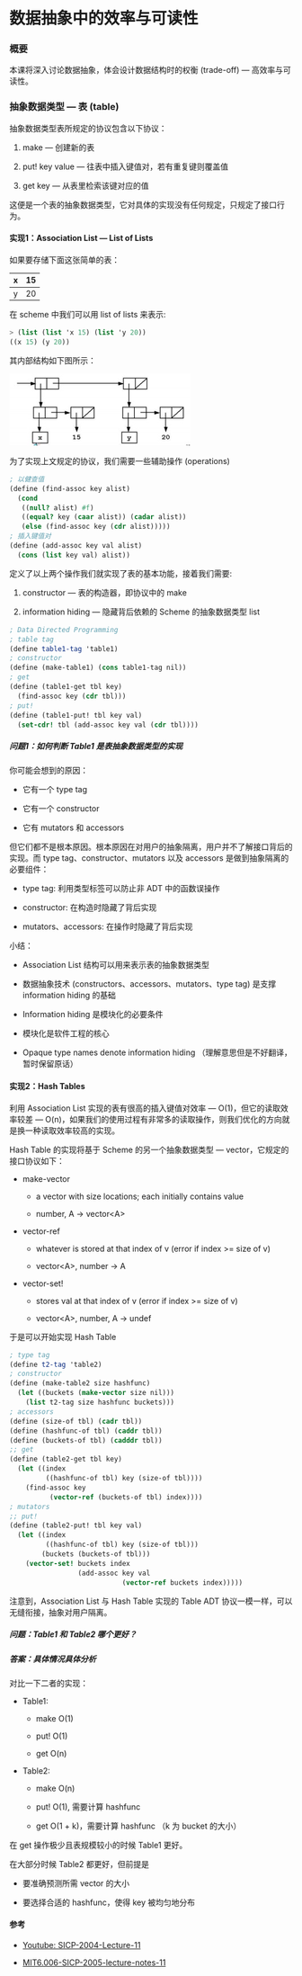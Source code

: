# 数据抽象中的效率与可读性

### 概要

本课将深入讨论数据抽象，体会设计数据结构时的权衡 \(trade-off\) — 高效率与可读性。

### 抽象数据类型 — 表 \(table\)

抽象数据类型表所规定的协议包含以下协议：

1. make — 创建新的表

2. put! key value — 往表中插入键值对，若有重复键则覆盖值

3. get key — 从表里检索该键对应的值

这便是一个表的抽象数据类型，它对具体的实现没有任何规定，只规定了接口行为。

#### 实现1：Association List — List of Lists

如果要存储下面这张简单的表：

| x | 15 |
| :--- | :--- |
| y | 20 |

在 scheme 中我们可以用 list of lists 来表示:

```scheme
> (list (list 'x 15) (list 'y 20))
((x 15) (y 20))
```

其内部结构如下图所示：

![](/assets/sicp-2004-11-list-of-lists.jpg)

为了实现上文规定的协议，我们需要一些辅助操作 \(operations\)

```scheme
; 以健查值
(define (find-assoc key alist)
  (cond
   ((null? alist) #f)
   ((equal? key (caar alist)) (cadar alist))
   (else (find-assoc key (cdr alist)))))
; 插入键值对
(define (add-assoc key val alist)
  (cons (list key val) alist))
```

定义了以上两个操作我们就实现了表的基本功能，接着我们需要:

1. constructor — 表的构造器，即协议中的 make

2. information hiding — 隐藏背后依赖的 Scheme 的抽象数据类型 list

```scheme
; Data Directed Programming
; table tag
(define table1-tag 'table1)
; constructor
(define (make-table1) (cons table1-tag nil))
; get
(define (table1-get tbl key)
  (find-assoc key (cdr tbl)))
; put!
(define (table1-put! tbl key val)
  (set-cdr! tbl (add-assoc key val (cdr tbl))))
```

##### 问题1：如何判断 Table1 是表抽象数据类型的实现

你可能会想到的原因：

* 它有一个 type tag

* 它有一个 constructor

* 它有 mutators 和 accessors

但它们都不是根本原因。根本原因在对用户的抽象隔离，用户并不了解接口背后的实现。而 type tag、constructor、mutators 以及 accessors 是做到抽象隔离的必要组件：

* type tag: 利用类型标签可以防止非 ADT 中的函数误操作

* constructor: 在构造时隐藏了背后实现

* mutators、accessors: 在操作时隐藏了背后实现

小结：

* Association List 结构可以用来表示表的抽象数据类型

* 数据抽象技术 \(constructors、accessors、mutators、type tag\) 是支撑 information hiding 的基础

* Information hiding 是模块化的必要条件

* 模块化是软件工程的核心

* Opaque type names denote information hiding （理解意思但是不好翻译，暂时保留原话）

#### 实现2：Hash Tables

利用 Association List 实现的表有很高的插入键值对效率 — O\(1\)，但它的读取效率较差 — O\(n\)，如果我们的使用过程有非常多的读取操作，则我们优化的方向就是换一种读取效率较高的实现。

Hash Table 的实现将基于 Scheme 的另一个抽象数据类型 — vector，它规定的接口协议如下：

* make-vector

  * a vector with size locations; each initially contains value

  * number, A -&gt; vector&lt;A&gt;

* vector-ref

  * whatever is stored at that index of v \(error if index &gt;= size of v\)

  * vector&lt;A&gt;, number -&gt; A

* vector-set!

  * stores val at that index of v \(error if index &gt;= size of v\)

  * vector&lt;A&gt;, number, A -&gt; undef

于是可以开始实现 Hash Table

```scheme
; type tag
(define t2-tag 'table2)
; constructor
(define (make-table2 size hashfunc)
  (let ((buckets (make-vector size nil)))
    (list t2-tag size hashfunc buckets)))
; accessors
(define (size-of tbl) (cadr tbl))
(define (hashfunc-of tbl) (caddr tbl))
(define (buckets-of tbl) (cadddr tbl))
;; get
(define (table2-get tbl key)
  (let ((index
         ((hashfunc-of tbl) key (size-of tbl))))
    (find-assoc key
          (vector-ref (buckets-of tbl) index))))
; mutators
;; put!
(define (table2-put! tbl key val)
  (let ((index
         ((hashfunc-of tbl) key (size-of tbl)))
        (buckets (buckets-of tbl)))
    (vector-set! buckets index
                 (add-assoc key val
                            (vector-ref buckets index)))))
```

注意到，Association List 与 Hash Table 实现的 Table ADT 协议一模一样，可以无缝衔接，抽象对用户隔离。

##### 问题：Table1 和 Table2 哪个更好？

##### 答案：具体情况具体分析

对比一下二者的实现：

* Table1:

  * make O\(1\)

  * put! O\(1\)

  * get O\(n\)

* Table2:

  * make O\(n\)

  * put! O\(1\), 需要计算 hashfunc

  * get O\(1 + k\)，需要计算 hashfunc （k 为 bucket 的大小）

在 get 操作极少且表规模较小的时候 Table1 更好。

在大部分时候 Table2 都更好，但前提是

* 要准确预测所需 vector 的大小

* 要选择合适的 hashfunc，使得 key 被均匀地分布

#### 参考

* [Youtube: SICP-2004-Lecture-11](https://www.youtube.com/watch?v=bWJlEevfp1E&list=PL7BcsI5ueSNFPCEisbaoQ0kXIDX9rR5FF&index=11)

* [MIT6.006-SICP-2005-lecture-notes-11](https://ocw.mit.edu/courses/electrical-engineering-and-computer-science/6-001-structure-and-interpretation-of-computer-programs-spring-2005/lecture-notes/lecture11webhan.pdf)



